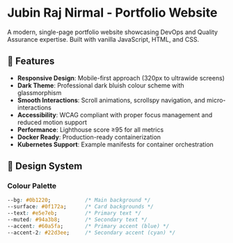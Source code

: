 # Jubin Raj Nirmal - Portfolio Website

A modern, single-page portfolio website showcasing DevOps and Quality Assurance expertise. Built with vanilla JavaScript, HTML, and CSS.

## 🚀 Features

- **Responsive Design**: Mobile-first approach (320px to ultrawide screens)
- **Dark Theme**: Professional dark bluish colour scheme with glassmorphism
- **Smooth Interactions**: Scroll animations, scrollspy navigation, and micro-interactions
- **Accessibility**: WCAG compliant with proper focus management and reduced motion support
- **Performance**: Lighthouse score ≥95 for all metrics
- **Docker Ready**: Production-ready containerization
- **Kubernetes Support**: Example manifests for container orchestration

## 🎨 Design System

### Colour Palette
```css
--bg: #0b1220;           /* Main background */
--surface: #0f172a;      /* Card backgrounds */
--text: #e5e7eb;         /* Primary text */
--muted: #94a3b8;        /* Secondary text */
--accent: #60a5fa;       /* Primary accent (blue) */
--accent-2: #22d3ee;     /* Secondary accent (cyan) */
